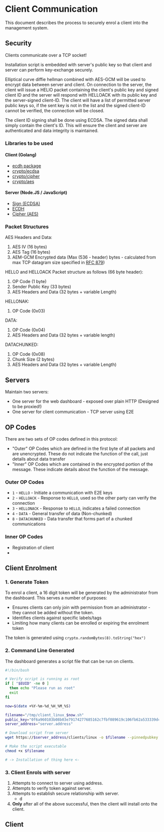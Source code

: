 # Client Communication

This document describes the process to securely enrol a client into the management system.

## Security
Clients communicate over a TCP socket!

Installation script is embedded with server's public key so that client and server can perform key-exchange securely. 

Elliptical curve diffie hellman combined with AES-GCM will be used to encrypt data between server and client. On connection to the server, the client will issue a HELlO packet containing the client's public key and signed client ID and the server will respond with HELLOACK with its public key and the server-signed client-ID. The client will have a list of permitted server public keys so, if the sent key is not in the list and the signed client-ID cannot be verified, the connection will be closed.

The client ID signing shall be done using ECDSA. The signed data shall simply contain the client's ID. This will ensure the client and server are authenticated and data integrity is maintained.

### Libraries to be used
#### Client (Golang)
- [ecdh package](https://pkg.go.dev/github.com/aead/ecdh)
- [crypto/ecdsa](https://pkg.go.dev/crypto/ecdsa)
- [crypto/cipher](https://pkg.go.dev/crypto/cipher@go1.17.5#NewGCM)
- [crypto/aes](https://pkg.go.dev/crypto/aes@go1.17.5)

#### Server (Node.JS / JavaScript)
- [Sign (ECDSA)](https://nodejs.org/api/crypto.html#class-sign)
- [ECDH](https://nodejs.org/api/crypto.html#class-ecdh)
- [Cipher (AES)](https://nodejs.org/api/crypto.html#class-cipher)

### Packet Structures

AES Headers and Data:
1. AES IV (16 bytes)
2. AES Tag (16 bytes)
3. AEM-GCM Encrypted data (Max (536 - header) bytes - calculated from max TCP datagram size specified in [RFC 879](https://www.rfc-editor.org/rfc/rfc879#section-1))

HELLO and HELLOACK Packet structure as follows (66 byte header):
1. OP Code (1 byte)
2. Sender Public Key (33 bytes)
3. AES Headers and Data (32 bytes + variable Length)

HELLONAK:
1. OP Code (0x03)

DATA:
1. OP Code (0x04)
2. AES Headers and Data (32 bytes + variable length)

DATACHUNKED:
1. OP Code (0x08)
2. Chunk Size (2 bytes)
3. AES Headers and Data (32 bytes + variable Length)

## Servers
Maintain two servers:
 - One server for the web dashboard - exposed over plain HTTP (Designed to be proxied!)
 - One server for client communication - TCP server using E2E

## OP Codes
There are two sets of OP codes defined in this protocol:
 - "Outer" OP Codes which are defined in the first byte of all packets and are unencrypted. These do not indicate the function of the call, just details about data transfer
 - "Inner" OP Codes which are contained in the encrypted portion of the message. These indicate details about the function of the message.

### Outer OP Codes
- `1` - `HELLO` - Initiate a communication with E2E keys
- `2` - `HELLOACK` - Response to `HELLO`, used so the other party can verify the connection
- `3` - `HELLONACK` - Response to `HELLO`, indicates a failed connection
- `4` - `DATA` - General transfer of data (Non-chunked)
- `8` - `DATACHUNKED` - Data transfer that forms part of a chunked communications

### Inner OP Codes
- Registration of client
- 


## Client Enrolment

### 1. Generate Token
To enrol a client, a 16 digit token will be generated by the administrator from the dashboard. This serves a number of purposes:
 - Ensures clients can only join with permission from an administrator - they cannot be added without the token.
 - Identifies clients against specific labels/tags
 - Limiting how many clients can be enrolled or expiring the enrolment token

The token is generated using `crypto.randomBytes(8).toString("hex")`

### 2. Command Line Generated
The dashboard generates a script file that can be run on clients.

```sh
#!/bin/bash

# Verify script is running as root
if [ "$EUID" -ne 0 ]
  then echo "Please run as root"
  exit
fi

now=$(date +%Y-%m-%d_%H_%M_%S)

filename="/tmp/client_linux_$now.sh"
public_key="0f6a960103b08b03e79174277685162c7fbf089619c106fb62a533339dc22af2"
server_address="server.address"

# Download script from server
wget https://$server_address/clients/linux -o $filename --pinnedpubkey "sha256//$public_key"

# Make the script executable
chmod +x $filename

# -> Installation of thing here <-
```

### 3. Client Enrols with server

1. Attempts to connect to server using address.
2. Attempts to verify token against server.
3. Attempts to establish secure relationship with server.
   - d
4. **Only** after all of the above successful, then the client will install onto the client.

## Client 